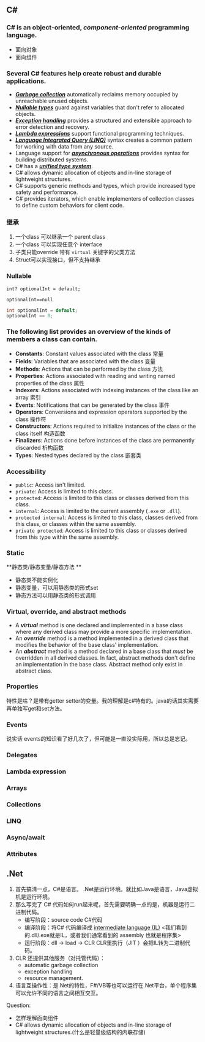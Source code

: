 ## C#

### C# is an object-oriented, ***component-oriented*** programming language.

* 面向对象
* 面向组件

### Several C# features help create robust and durable applications. 

* [***Garbage collection***](https://docs.microsoft.com/en-us/dotnet/standard/garbage-collection/) automatically reclaims memory occupied by unreachable unused objects.
* [***Nullable types***](https://docs.microsoft.com/en-us/dotnet/csharp/nullable-references) guard against variables that don't refer to allocated objects.
* [***Exception handling***](https://docs.microsoft.com/en-us/dotnet/csharp/fundamentals/exceptions/) provides a structured and extensible approach to error detection and recovery.
* [***Lambda expressions***](https://docs.microsoft.com/en-us/dotnet/csharp/language-reference/operators/lambda-expressions) support functional programming techniques.
* [***Language Integrated Query (LINQ)***](https://docs.microsoft.com/en-us/dotnet/csharp/linq/) syntax creates a common pattern for working with data from any source.
* Language support for [***asynchronous operations***](https://docs.microsoft.com/en-us/dotnet/csharp/programming-guide/concepts/async/) provides syntax for building distributed systems.
* C# has a [***unified type system***](https://docs.microsoft.com/en-us/dotnet/csharp/fundamentals/types/). 
* C# allows dynamic allocation of objects and in-line storage of lightweight structures.
* C# supports generic methods and types, which provide increased type safety and performance. 
* C# provides iterators, which enable implementers of collection classes to define custom behaviors for client code.

### 继承

1. 一个class 可以继承一个 parent class
2. 一个class 可以实现任意个 interface
3. 子类只能override 带有 `virtual` 关键字的父类方法
4. Struct可以实现接口，但不支持继承

### Nullable

`int? optionalInt = default;`

 `optionalInt==null`

```c#
int optionalInt = default; 
optionalInt == 0;
```



### The following list provides an overview of the kinds of members a class can contain.

- **Constants**: Constant values associated with the class 常量
- **Fields**: Variables that are associated with the class 变量
- **Methods**: Actions that can be performed by the class 方法
- **Properties**: Actions associated with reading and writing named properties of the class 属性
- **Indexers**: Actions associated with indexing instances of the class like an array 索引
- **Events**: Notifications that can be generated by the class 事件
- **Operators**: Conversions and expression operators supported by the class 操作符
- **Constructors**: Actions required to initialize instances of the class or the class itself 构造函数
- **Finalizers**: Actions done before instances of the class are permanently discarded 析构函数
- **Types**: Nested types declared by the class 嵌套类

### Accessibility

- `public`: Access isn't limited.
- `private`: Access is limited to this class.
- `protected`: Access is limited to this class or classes derived from this class.
- `internal`: Access is limited to the current assembly (`.exe` or `.dll`).
- `protected internal`: Access is limited to this class, classes derived from this class, or classes within the same assembly.
- `private protected`: Access is limited to this class or classes derived from this type within the same assembly.

### Static

**静态类/静态变量/静态方法 **

* 静态类不能实例化
* 静态变量，可以用静态类的形式set
* 静态方法可以用静态类的形式调用



### Virtual, override, and abstract methods

* A ***virtual*** method is one declared and implemented in a base class where any derived class may provide a more specific implementation. 
* An ***override*** method is a method implemented in a derived class that modifies the behavior of the base class' implementation. 
* An ***abstract*** method is a method declared in a base class that *must* be overridden in all derived classes. In fact, abstract methods don't define an implementation in the base class. Abstract method only exist in abstract class.

### Properties

特性是啥？是带有getter setter的变量。我的理解是c#特有的。java的话其实需要再单独写get和set方法。

### Events

说实话 events的知识看了好几次了，但可能是一直没实际用，所以总是忘记。

### Delegates

### Lambda expression

### Arrays

### Collections

### LINQ

### Async/await

### Attributes





## .Net

1. 首先搞清一点，C#是语言。 .Net是运行环境。就比如Java是语言，Java虚拟机是运行环境。
2. 那么写完了 C# 代码如何run起来呢，首先需要明确一点的是，机器是运行二进制代码。
   * 编写阶段：source code C#代码
   * 编译阶段：将C# 代码编译成 [intermediate language (IL)](https://docs.microsoft.com/en-us/dotnet/standard/managed-code) <我们看到的.dll/.exe就是IL，或者我们通常看到的 assembly 也就是程序集>
   * 运行阶段：dll -> load -> CLR CLR里执行（JIT <Just-in-Time> ）会把IL转为二进制代码。
3. CLR 还提供其他服务（对托管代码）：
   * automatic garbage collection
   * exception handling
   * resource management.
4. 语言互操作性：是.Net的特性，F#/VB等也可以运行在.Net平台，单个程序集可以允许不同的语言之间相互交互。



Question:

* 怎样理解面向组件
* C# allows dynamic allocation of objects and in-line storage of lightweight structures.(什么是轻量级结构的内联存储)